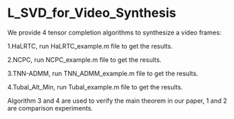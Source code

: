 # L_SVD_for_Video_Synthesis
We provide 4 tensor completion algorithms to synthesize a video frames:

1.HaLRTC, run HaLRTC_example.m file to get the results.

2.NCPC, run NCPC_example.m file to get the results.

3.TNN-ADMM, run TNN_ADMM_example.m file to get the results.

4.Tubal_Alt_Min, run Tubal_example.m file to get the results.

Algorithm 3 and 4 are used to verify the main theorem in our paper, 1 and 2 are comparison experiments.
